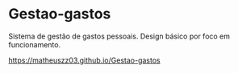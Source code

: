 # Gestao-gastos
Sistema de gestão de gastos pessoais.
Design básico por foco em funcionamento.

https://matheuszz03.github.io/Gestao-gastos
